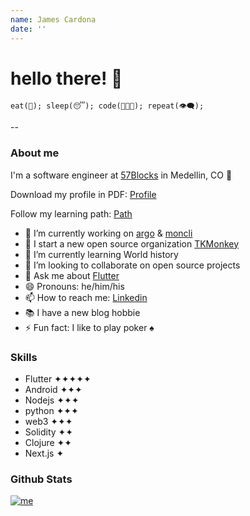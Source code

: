 ```yaml
---
name: James Cardona
date: ''
---
```


# hello there! 👋

`eat(🍜); sleep(😴); code(👨🏻‍💻); repeat(👁‍🗨);`

--

### About me

I'm a software engineer at [57Blocks][work] in Medellin, CO 🌆

Download my profile in PDF: [Profile][cv]

Follow my learning path: [Path][path]

- 🔭 I’m currently working on [argo][argo] & [moncli][moncli]
- 🙊 I start a new open source organization [TKMonkey][tkmonkey]
- 🌱 I’m currently learning World history
- 👯 I’m looking to collaborate on open source projects
- 💬 Ask me about [Flutter][flutter]
- 😄 Pronouns: he/him/his
- 📫 How to reach me: [Linkedin][linkedin]
- 📚 I have a new blog hobbie
- ⚡ Fun fact: I like to play poker ♠️

### Skills

- Flutter ✦✦✦✦✦
- Android ✦✦✦
- Nodejs ✦✦✦
- python ✦✦✦
- web3 ✦✦✦
- Solidity ✦✦
- Clojure ✦✦
- Next.js ✦

### Github Stats

[![me](https://github-readme-stats.vercel.app/api?username=jamescardona11&count_private=true&theme=default&show_icons=true)](https://github.com/jamescardona11)

[//]: #Articles
[work]: https://57blocks.io
[argo]: https://github.com/jamescardona11/argo
[moncli]: https://github.com/TKMonkey/moncli
[tkmonkey]: https://github.com/TKMonkey
[flutter]: https://flutter.dev
[linkedin]: https://linkedin.com/in/jamescardona11
[cv]: https://www.dropbox.com/s/69l2vuo9ebjtly2/profile_us.pdf?dl=0
[path]: https://jamescardona11.notion.site/Learning-Path-f43a762b328043269aeb4d6b6d2e31de
